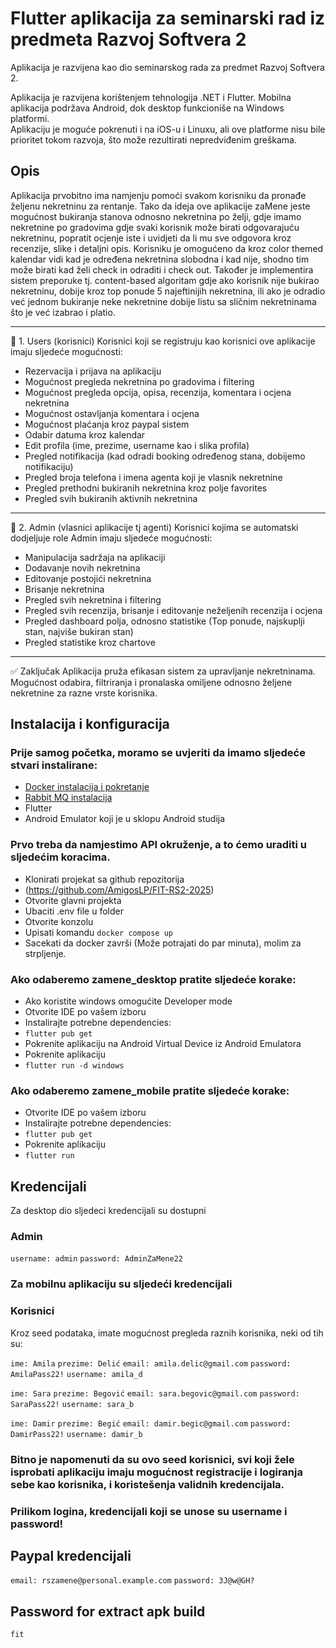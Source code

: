 # Flutter aplikacija za seminarski rad iz predmeta Razvoj Softvera 2

Aplikacija je razvijena kao dio seminarskog rada za predmet Razvoj Softvera 2.

Aplikacija je razvijena korištenjem tehnologija .NET i Flutter. Mobilna aplikacija podržava Android, dok desktop funkcioniše na Windows platformi.  
Aplikaciju je moguće pokrenuti i na iOS-u i Linuxu, ali ove platforme nisu bile prioritet tokom razvoja, što može rezultirati nepredviđenim greškama.  

## Opis
Aplikacija prvobitno ima namjenju pomoći svakom korisniku da pronađe željenu nekretninu za rentanje. Tako da ideja ove aplikacije zaMene jeste mogućnost
bukiranja stanova odnosno nekretnina po želji, gdje imamo nekretnine po gradovima gdje svaki korisnik može birati odgovarajuću nekretninu, popratit ocjenje iste i
uvidjeti da li mu sve odgovora kroz recenzije, slike i detaljni opis. Korisniku je omogućeno da kroz color themed kalendar vidi kad je određena nekretnina slobodna i kad nije,
shodno tim može birati kad želi check in odraditi i check out. Također je implementira sistem preporuke tj. content-based algoritam gdje ako korisnik nije bukirao nekretninu, dobije kroz
top ponude 5 najeftinijih nekretnina, ili ako je odradio već jednom bukiranje neke nekretnine dobije listu sa sličnim nekretninama što je već izabrao i platio.

---

👤 1. Users (korisnici)
Korisnici koji se registruju kao korisnici ove aplikacije imaju sljedeće mogućnosti:

- Rezervacija i prijava na aplikaciju
- Mogućnost pregleda nekretnina po gradovima i filtering
- Mogućnost pregleda opcija, opisa, recenzija, komentara i ocjena nekretnina
- Mogućnost ostavljanja komentara i ocjena
- Mogućnost plaćanja kroz paypal sistem
- Odabir datuma kroz kalendar
- Edit profila (ime, prezime, username kao i slika profila)
- Pregled notifikacija (kad odradi booking određenog stana, dobijemo notifikaciju)
- Pregled broja telefona i imena agenta koji je vlasnik nekretnine
- Pregled prethodni bukiranih nekretnina kroz polje favorites
- Pregled svih bukiranih aktivnih nekretnina

---

🏢 2. Admin (vlasnici aplikacije tj agenti)
Korisnici kojima se automatski dodjeljuje role Admin imaju sljedeće mogućnosti:

- Manipulacija sadržaja na aplikaciji
- Dodavanje novih nekretnina
- Editovanje postojići nekretnina
- Brisanje nekretnina
- Pregled svih nekretnina i filtering
- Pregled svih recenzija, brisanje i editovanje neželjenih recenzija i ocjena
- Pregled dashboard polja, odnosno statistike (Top ponude, najskuplji stan, najviše bukiran stan)
- Pregled statistike kroz chartove

---

✅ Zaključak
Aplikacija pruža efikasan sistem za upravljanje nekretninama. Mogućnost odabira, filtriranja i pronalaska omiljene odnosno željene nekretnine za razne vrste korisnika.

## Instalacija i konfiguracija

### Prije samog početka, moramo se uvjeriti da imamo sljedeće stvari instalirane:
- [Docker instalacija i pokretanje](https://www.docker.com/)
- [Rabbit MQ instalacija](https://www.rabbitmq.com/docs/install-windows#installer)
- Flutter
- Android Emulator koji je u sklopu Android studija

### Prvo treba da namjestimo API okruženje, a to ćemo uraditi u sljedećim koracima.
- Klonirati projekat sa github repozitorija
- (https://github.com/AmigosLP/FIT-RS2-2025)
- Otvorite glavni projekta
- Ubaciti .env file u folder
- Otvorite konzolu
- Upisati komandu `docker compose up`
- Sacekati da docker završi (Može potrajati do par minuta), molim za strpljenje. 

### Ako odaberemo zamene_desktop pratite sljedeće korake:
- Ako koristite windows omogućite Developer mode
- Otvorite IDE po vašem izboru
- Instalirajte potrebne dependencies:
- `flutter pub get`
- Pokrenite aplikaciju na Android Virtual Device iz Android Emulatora
- Pokrenite aplikaciju
- `flutter run -d windows`

### Ako odaberemo zamene_mobile pratite sljedeće korake:
- Otvorite IDE po vašem izboru
- Instalirajte potrebne dependencies:
- `flutter pub get`
- Pokrenite aplikaciju
- `flutter run`

## Kredencijali
Za desktop dio sljedeci kredencijali su dostupni
### Admin
`username: admin`
`password: AdminZaMene22`

### Za mobilnu aplikaciju su sljedeći kredencijali
### Korisnici
Kroz seed podataka, imate mogućnost pregleda raznih korisnika, neki od tih su:

`ime: Amila`
`prezime: Delić`
`email: amila.delic@gmail.com`
`password: AmilaPass22!`
`username: amila_d`

`ime: Sara`
`prezime: Begović`
`email: sara.begovic@gmail.com`
`password: SaraPass22!`
`username: sara_b`

`ime: Damir`
`prezime: Begić`
`email: damir.begic@gmail.com`
`password: DamirPass22!`
`username: damir_b`

### Bitno je napomenuti da su ovo seed korisnici, svi koji žele isprobati aplikaciju imaju mogućnost registracije i logiranja sebe kao korisnika, i koristešenja validnih kredencijala.

### Prilikom logina, kredencijali koji se unose su username i password!

## Paypal kredencijali
`email: rszamene@personal.example.com`
`password: 3J@w@GH?`

## Password for extract apk build
`fit`
